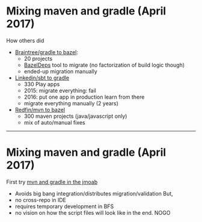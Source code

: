 # Mixing maven and gradle (April 2017)

How others did
* [Braintree/gradle to bazel](https://www.pgrs.net/2015/09/01/migrating-from-gradle-to-Idea/):
  * 20 projects
  * [BazelDeps](https://github.com/johnynek/bazel-deps) tool to migrate (no factorization of build logic though)
  * ended-up migration manually
* [Linkedin/sbt to gradle](https://engineering.linkedin.com/blog/2018/07/how-we-improved-build-time-by-400-percent)
  * 330 Play apps
  * 2015: migrate everything: fail
  * 2016: put one app in production learn from there
  * migrate everything manually (2 years)
* [Redfin/mvn to bazel](https://redfin.engineering/we-switched-from-maven-to-bazel-and-builds-got-10x-faster-b265a7845854)
  * 300 maven projects (java/javascript only)
  * mix of auto/manual fixes

---
# Mixing maven and gradle (April 2017)
First try
[mvn and gradle in the jmoab](https://confluence.criteois.com/pages/viewpage.action?pageId=326303105)

* Avoids big bang integration/distributes migration/validation
But,
* no cross-repo in IDE
* requires temporary development in BFS
* no vision on how the script files will look like in the end.
NOGO
